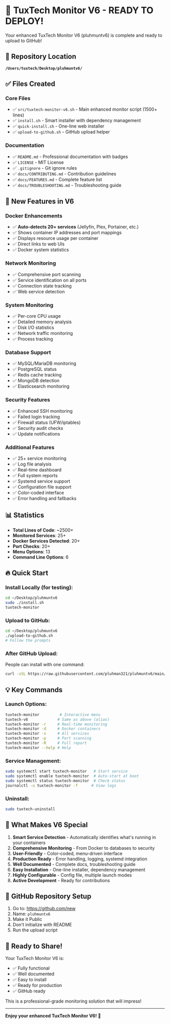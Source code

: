 # 🎉 TuxTech Monitor V6 - READY TO DEPLOY!

Your enhanced TuxTech Monitor V6 (pluhmuntv6) is complete and ready to upload to GitHub!

## 📁 Repository Location
**`/Users/tuxtech/Desktop/pluhmuntv6/`**

## ✅ Files Created

### Core Files
- ✅ `src/tuxtech-monitor-v6.sh` - Main enhanced monitor script (1500+ lines)
- ✅ `install.sh` - Smart installer with dependency management
- ✅ `quick-install.sh` - One-line web installer
- ✅ `upload-to-github.sh` - GitHub upload helper

### Documentation
- ✅ `README.md` - Professional documentation with badges
- ✅ `LICENSE` - MIT License
- ✅ `.gitignore` - Git ignore rules
- ✅ `docs/CONTRIBUTING.md` - Contribution guidelines
- ✅ `docs/FEATURES.md` - Complete feature list
- ✅ `docs/TROUBLESHOOTING.md` - Troubleshooting guide

## 🚀 New Features in V6

### Docker Enhancements
- ✅ **Auto-detects 20+ services** (Jellyfin, Plex, Portainer, etc.)
- ✅ Shows container IP addresses and port mappings
- ✅ Displays resource usage per container
- ✅ Direct links to web UIs
- ✅ Docker system statistics

### Network Monitoring
- ✅ Comprehensive port scanning
- ✅ Service identification on all ports
- ✅ Connection state tracking
- ✅ Web service detection

### System Monitoring
- ✅ Per-core CPU usage
- ✅ Detailed memory analysis
- ✅ Disk I/O statistics
- ✅ Network traffic monitoring
- ✅ Process tracking

### Database Support
- ✅ MySQL/MariaDB monitoring
- ✅ PostgreSQL status
- ✅ Redis cache tracking
- ✅ MongoDB detection
- ✅ Elasticsearch monitoring

### Security Features
- ✅ Enhanced SSH monitoring
- ✅ Failed login tracking
- ✅ Firewall status (UFW/iptables)
- ✅ Security audit checks
- ✅ Update notifications

### Additional Features
- ✅ 25+ service monitoring
- ✅ Log file analysis
- ✅ Real-time dashboard
- ✅ Full system reports
- ✅ Systemd service support
- ✅ Configuration file support
- ✅ Color-coded interface
- ✅ Error handling and fallbacks

## 📊 Statistics
- **Total Lines of Code**: ~2500+
- **Monitored Services**: 25+
- **Docker Services Detected**: 20+
- **Port Checks**: 20+
- **Menu Options**: 13
- **Command Line Options**: 6

## 🔥 Quick Start

### Install Locally (for testing):
```bash
cd ~/Desktop/pluhmuntv6
sudo ./install.sh
tuxtech-monitor
```

### Upload to GitHub:
```bash
cd ~/Desktop/pluhmuntv6
./upload-to-github.sh
# Follow the prompts
```

### After GitHub Upload:
People can install with one command:
```bash
curl -sSL https://raw.githubusercontent.com/pluhman321/pluhmuntv6/main/quick-install.sh | sudo bash
```

## 💡 Key Commands

### Launch Options:
```bash
tuxtech-monitor         # Interactive menu
tuxtech-v6             # Same as above (alias)
tuxtech-monitor -r     # Real-time monitoring
tuxtech-monitor -d     # Docker containers
tuxtech-monitor -s     # All services
tuxtech-monitor -p     # Port scanning
tuxtech-monitor -R     # Full report
tuxtech-monitor --help # Help
```

### Service Management:
```bash
sudo systemctl start tuxtech-monitor   # Start service
sudo systemctl enable tuxtech-monitor  # Auto-start at boot
sudo systemctl status tuxtech-monitor  # Check status
journalctl -u tuxtech-monitor -f      # View logs
```

### Uninstall:
```bash
sudo tuxtech-uninstall
```

## 🎯 What Makes V6 Special

1. **Smart Service Detection** - Automatically identifies what's running in your containers
2. **Comprehensive Monitoring** - From Docker to databases to security
3. **User-Friendly** - Color-coded, menu-driven interface
4. **Production Ready** - Error handling, logging, systemd integration
5. **Well Documented** - Complete docs, troubleshooting guide
6. **Easy Installation** - One-line installer, dependency management
7. **Highly Configurable** - Config file, multiple launch modes
8. **Active Development** - Ready for contributions

## 🌟 GitHub Repository Setup

1. Go to: https://github.com/new
2. Name: `pluhmuntv6`
3. Make it Public
4. Don't initialize with README
5. Run the upload script

## 📢 Ready to Share!

Your TuxTech Monitor V6 is:
- ✅ Fully functional
- ✅ Well documented
- ✅ Easy to install
- ✅ Ready for production
- ✅ GitHub ready

This is a professional-grade monitoring solution that will impress!

---

**Enjoy your enhanced TuxTech Monitor V6!** 🚀